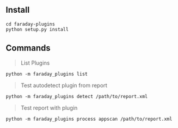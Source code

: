 ## Install

```shell script
cd faraday-plugins
python setup.py install
```

## Commands

> List Plugins

```shell script
python -m faraday_plugins list
```

> Test autodetect plugin from report

```shell script
python -m faraday_plugins detect /path/to/report.xml
```


> Test report with plugin

```shell script
python -m faraday_plugins process appscan /path/to/report.xml
```

